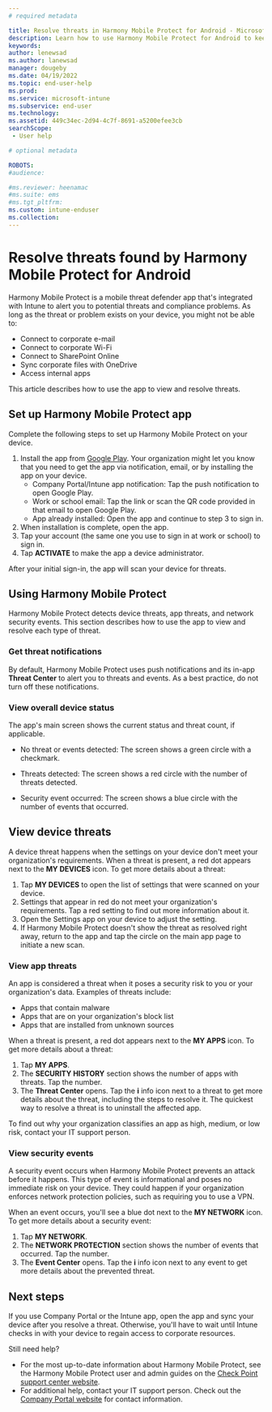 ```yaml
---
# required metadata

title: Resolve threats in Harmony Mobile Protect for Android - Microsoft Intune | Microsoft Docs
description: Learn how to use Harmony Mobile Protect for Android to keep your device secure.    
keywords:
author: lenewsad
ms.author: lanewsad
manager: dougeby
ms.date: 04/19/2022
ms.topic: end-user-help
ms.prod:
ms.service: microsoft-intune
ms.subservice: end-user
ms.technology:
ms.assetid: 449c34ec-2d94-4c7f-8691-a5200efee3cb
searchScope:
 - User help

# optional metadata

ROBOTS:  
#audience:

#ms.reviewer: heenamac
#ms.suite: ems
#ms.tgt_pltfrm:
ms.custom: intune-enduser
ms.collection: 
---
```


# Resolve threats found by Harmony Mobile Protect for Android

Harmony Mobile Protect is a mobile threat defender app that's integrated with Intune to alert you to potential threats and compliance problems. As long as the threat or problem exists on your device, you might not be able to:   

* Connect to corporate e-mail  
* Connect to corporate Wi-Fi  
* Connect to SharePoint Online  
* Sync corporate files with OneDrive  
* Access internal apps   

This article describes how to use the app to view and resolve threats.  

## Set up Harmony Mobile Protect app    
Complete the following steps to set up Harmony Mobile Protect on your device.  

1. Install the app from [Google Play](https://go.microsoft.com/fwlink/?linkid=2139455). Your organization might let you know that you need to get the app via notification, email, or by installing the app on your device.  
    * Company Portal/Intune app notification: Tap the push notification to open Google Play.  
    * Work or school email: Tap the link or scan the QR code provided in that email to open Google Play. 
    * App already installed: Open the app and continue to step 3 to sign in.  
3. When installation is complete, open the app.  
4. Tap your account (the same one you use to sign in at work or school) to sign in.  
5. Tap **ACTIVATE** to make the app a device administrator.  

After your initial sign-in, the app will scan your device for threats.  

## Using Harmony Mobile Protect    
Harmony Mobile Protect detects device threats, app threats, and network security events. This section describes how to use the app to view and resolve each type of threat. 

### Get threat notifications         
By default, Harmony Mobile Protect uses push notifications and its in-app **Threat Center** to alert you to threats and events. As a best practice, do not turn off these notifications.  

 ### View overall device status  
The app's main screen shows the current status and threat count, if applicable. 

* No threat or events detected: The screen shows a green circle with a checkmark. 

* Threats detected: The screen shows a red circle with the number of threats detected.  

* Security event occurred: The screen shows a blue circle with the number of events that occurred.  

## View device threats 
A device threat happens when the settings on your device don't meet your organization's requirements. When a threat is present, a red dot appears next to the **MY DEVICES** icon. To get more details about a threat: 

1. Tap **MY DEVICES** to open the list of settings that were scanned on your device. 
2. Settings that appear in red do not meet your organization's requirements. Tap a red setting to find out more information about it.
3. Open the Settings app on your device to adjust the setting.  
4. If Harmony Mobile Protect doesn't show the threat as resolved right away, return to the app and tap the circle on the main app page to initiate a new scan.  

### View app threats      
An app is considered a threat when it poses a security risk to you or your organization's data. Examples of threats include:

* Apps that contain malware
* Apps that are on your organization's block list
* Apps that are installed from unknown sources 

When a threat is present, a red dot appears next to the **MY APPS** icon. To get more details about a threat: 

1. Tap **MY APPS**. 
2. The **SECURITY HISTORY** section shows the number of apps with threats. Tap the number.
3. The **Threat Center** opens. Tap the **i** info icon next to a threat to get more details about the threat, including the steps to resolve it. The quickest way to resolve a threat is to uninstall the affected app.  

To find out why your organization classifies an app as high, medium, or low risk, contact your IT support person.   

### View security events   
A security event occurs when Harmony Mobile Protect prevents an attack before it happens. This type of event is informational and poses no immediate risk on your device. They could happen if your organization enforces network protection policies, such as requiring you to use a VPN. 

When an event occurs, you'll see a blue dot next to the **MY NETWORK** icon.  To get more details about a security event:

1. Tap **MY NETWORK**. 
2. The **NETWORK PROTECTION** section shows the number of events that occurred. Tap the number.  
3. The **Event Center** opens. Tap the **i** info icon next to any event to get more details about the prevented threat. 

## Next steps  
If you use Company Portal or the Intune app, open the app and sync your device after you resolve a threat. Otherwise, you'll have to wait until Intune checks in with your device to regain access to corporate resources.   

Still need help? 

* For the most up-to-date information about Harmony Mobile Protect, see the Harmony Mobile Protect user and admin guides on the [Check Point support center website](https://supportcenter.checkpoint.com/supportcenter/portal?eventSubmit_doGoviewsolutiondetails=&solutionid=sk120655). 
* For additional help, contact your IT support person. Check out the [Company Portal website](https://go.microsoft.com/fwlink/?linkid=2010980) for contact information.  
